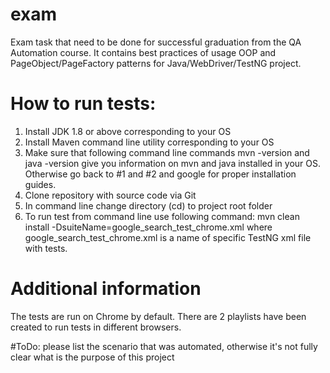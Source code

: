 # exam
Exam task that need to be done for successful graduation from the QA Automation course. It contains best practices of usage OOP and PageObject/PageFactory patterns for Java/WebDriver/TestNG project.

# How to run tests:

1. Install JDK 1.8 or above corresponding to your OS
2. Install Maven command line utility corresponding to your OS
3. Make sure that following command line commands mvn -version and java -version give you information on mvn and java installed in your OS. Otherwise go back to #1 and #2 and google for proper installation guides.
4. Clone repository with source code via Git
5. In command line change directory (cd) to project root folder
6. To run test from command line use following command:
mvn clean install -DsuiteName=google_search_test_chrome.xml
where google_search_test_chrome.xml is a name of specific TestNG xml file with tests.
 
# Additional information

The tests are run on Chrome by default. There are 2 playlists have been created to run tests in different browsers.

#ToDo: please list the scenario that was automated, otherwise it's not fully clear what is the purpose of this project

